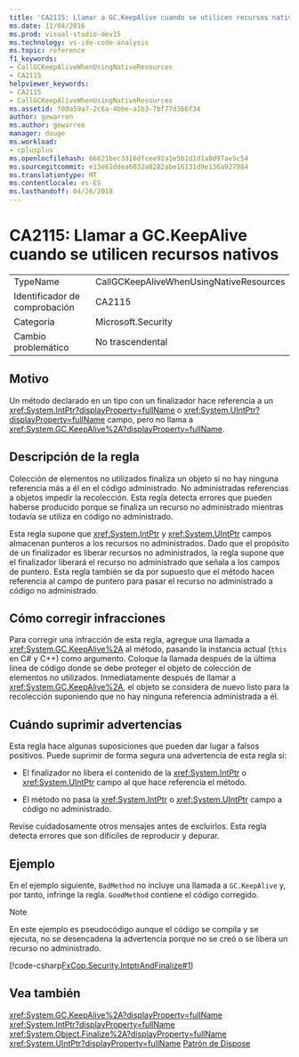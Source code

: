 ```yaml
---
title: 'CA2115: Llamar a GC.KeepAlive cuando se utilicen recursos nativos'
ms.date: 11/04/2016
ms.prod: visual-studio-dev15
ms.technology: vs-ide-code-analysis
ms.topic: reference
f1_keywords:
- CallGCKeepAliveWhenUsingNativeResources
- CA2115
helpviewer_keywords:
- CA2115
- CallGCKeepAliveWhenUsingNativeResources
ms.assetid: f00a59a7-2c6a-4bbe-a1b3-7bf77d366f34
author: gewarren
ms.author: gewarren
manager: douge
ms.workload:
- cplusplus
ms.openlocfilehash: 66621bec3316dfcee92a1e5b1d1d1a8d97ae5c54
ms.sourcegitcommit: e13e61ddea6032a8282abe16131d9e136a927984
ms.translationtype: MT
ms.contentlocale: es-ES
ms.lasthandoff: 04/26/2018
---
```

# <a name="ca2115-call-gckeepalive-when-using-native-resources"></a>CA2115: Llamar a GC.KeepAlive cuando se utilicen recursos nativos
|||
|-|-|
|TypeName|CallGCKeepAliveWhenUsingNativeResources|
|Identificador de comprobación|CA2115|
|Categoría|Microsoft.Security|
|Cambio problemático|No trascendental|

## <a name="cause"></a>Motivo
 Un método declarado en un tipo con un finalizador hace referencia a un <xref:System.IntPtr?displayProperty=fullName> o <xref:System.UIntPtr?displayProperty=fullName> campo, pero no llama a <xref:System.GC.KeepAlive%2A?displayProperty=fullName>.

## <a name="rule-description"></a>Descripción de la regla
 Colección de elementos no utilizados finaliza un objeto si no hay ninguna referencia más a él en el código administrado. No administradas referencias a objetos impedir la recolección. Esta regla detecta errores que pueden haberse producido porque se finaliza un recurso no administrado mientras todavía se utiliza en código no administrado.

 Esta regla supone que <xref:System.IntPtr> y <xref:System.UIntPtr> campos almacenan punteros a los recursos no administrados. Dado que el propósito de un finalizador es liberar recursos no administrados, la regla supone que el finalizador liberará el recurso no administrado que señala a los campos de puntero. Esta regla también se da por supuesto que el método hacen referencia al campo de puntero para pasar el recurso no administrado a código no administrado.

## <a name="how-to-fix-violations"></a>Cómo corregir infracciones
 Para corregir una infracción de esta regla, agregue una llamada a <xref:System.GC.KeepAlive%2A> al método, pasando la instancia actual (`this` en C# y C++) como argumento. Coloque la llamada después de la última línea de código donde se debe proteger el objeto de colección de elementos no utilizados. Inmediatamente después de llamar a <xref:System.GC.KeepAlive%2A>, el objeto se considera de nuevo listo para la recolección suponiendo que no hay ninguna referencia administrada a él.

## <a name="when-to-suppress-warnings"></a>Cuándo suprimir advertencias
 Esta regla hace algunas suposiciones que pueden dar lugar a falsos positivos. Puede suprimir de forma segura una advertencia de esta regla si:

-   El finalizador no libera el contenido de la <xref:System.IntPtr> o <xref:System.UIntPtr> campo al que hace referencia el método.

-   El método no pasa la <xref:System.IntPtr> o <xref:System.UIntPtr> campo a código no administrado.

 Revise cuidadosamente otros mensajes antes de excluirlos. Esta regla detecta errores que son difíciles de reproducir y depurar.

## <a name="example"></a>Ejemplo
 En el ejemplo siguiente, `BadMethod` no incluye una llamada a `GC.KeepAlive` y, por tanto, infringe la regla. `GoodMethod` contiene el código corregido.

> [!NOTE]
>  En este ejemplo es pseudocódigo aunque el código se compila y se ejecuta, no se desencadena la advertencia porque no se creó o se libera un recurso no administrado.

 [!code-csharp[FxCop.Security.IntptrAndFinalize#1](../code-quality/codesnippet/CSharp/ca2115-call-gc-keepalive-when-using-native-resources_1.cs)]

## <a name="see-also"></a>Vea también
 <xref:System.GC.KeepAlive%2A?displayProperty=fullName> <xref:System.IntPtr?displayProperty=fullName> <xref:System.Object.Finalize%2A?displayProperty=fullName> <xref:System.UIntPtr?displayProperty=fullName> [Patrón de Dispose](/dotnet/standard/design-guidelines/dispose-pattern)